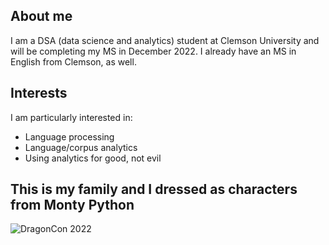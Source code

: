 ## About me
I am a DSA (data science and analytics) student at Clemson University and will be completing
my MS in December 2022. I already have an MS in English from Clemson, as well.

## Interests
I am particularly interested in:
- Language processing
- Language/corpus analytics
- Using analytics for good, not evil

## This is my family and I dressed as characters from Monty Python
![DragonCon 2022](https://www.semigravity.com/2022/Conventions/Dragoncon-2022/i-gJBfhdW)

